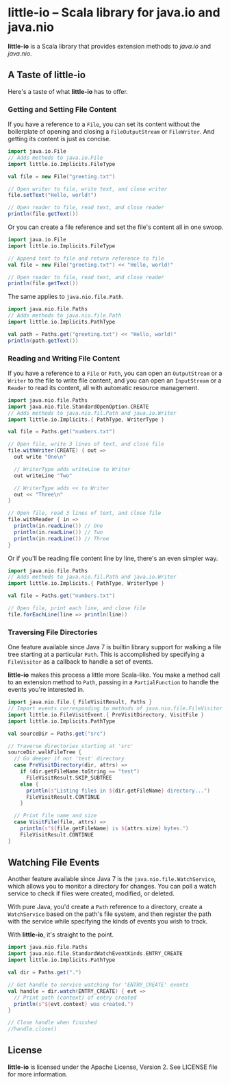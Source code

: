 # little-io &ndash; Scala library for java.io and java.nio

**little-io** is a Scala library that provides extension methods to _java.io_
and _java.nio_.

## A Taste of little-io

Here's a taste of what **little-io** has to offer.

### Getting and Setting File Content

If you have a reference to a `File`, you can set its content without the
boilerplate of opening and closing a `FileOutputStream` or `FileWriter`. And
getting its content is just as concise.

```scala
import java.io.File
// Adds methods to java.io.File
import little.io.Implicits.FileType

val file = new File("greeting.txt")

// Open writer to file, write text, and close writer
file.setText("Hello, world!")

// Open reader to file, read text, and close reader
println(file.getText())
```

Or you can create a file reference and set the file's content all in one swoop.

```scala
import java.io.File
import little.io.Implicits.FileType

// Append text to file and return reference to file
val file = new File("greeting.txt") << "Hello, world!"

// Open reader to file, read text, and close reader
println(file.getText())
```

The same applies to `java.nio.file.Path`.

```scala
import java.nio.file.Paths
// Adds methods to java.nio.file.Path
import little.io.Implicits.PathType

val path = Paths.get("greeting.txt") << "Hello, world!"
println(path.getText())
```

### Reading and Writing File Content

If you have a reference to a `File` or `Path`, you can open an `OutputStream` or
a `Writer` to the file to write file content, and you can open an `InputStream`
or a `Reader` to read its content, all with automatic resource management.

```scala
import java.nio.file.Paths
import java.nio.file.StandardOpenOption.CREATE
// Adds methods to java.nio.fil.Path and java.io.Writer
import little.io.Implicits.{ PathType, WriterType }

val file = Paths.get("numbers.txt")

// Open file, write 3 lines of text, and close file
file.withWriter(CREATE) { out =>
  out write "One\n"

  // WriterType adds writeLine to Writer
  out writeLine "Two"

  // WriterType adds << to Writer
  out << "Three\n"
}

// Open file, read 3 lines of text, and close file
file.withReader { in =>
  println(in.readLine()) // One
  println(in.readLine()) // Two
  println(in.readLine()) // Three
}
```

Or if you'll be reading file content line by line, there's an even simpler way.

```scala
import java.nio.file.Paths
// Adds methods to java.nio.fil.Path and java.io.Writer
import little.io.Implicits.{ PathType, WriterType }

val file = Paths.get("numbers.txt")

// Open file, print each line, and close file
file.forEachLine(line => println(line))
```

### Traversing File Directories

One feature available since Java 7 is builtin library support for walking a file
tree starting at a particular `Path`. This is accomplished by specifying a
`FileVisitor` as a callback to handle a set of events.

**little-io** makes this process a little more Scala-like. You make a method
call to an extension method to `Path`, passing in a `PartialFunction` to handle
the events you're interested in.

```scala
import java.nio.file.{ FileVisitResult, Paths }
// Import events corresponding to methods of java.nio.file.FileVisitor
import little.io.FileVisitEvent.{ PreVisitDirectory, VisitFile }
import little.io.Implicits.PathType

val sourceDir = Paths.get("src")

// Traverse directories starting at 'src'
sourceDir.walkFileTree {
  // Go deeper if not 'test' directory
  case PreVisitDirectory(dir, attrs) =>
    if (dir.getFileName.toString == "test")
      FileVisitResult.SKIP_SUBTREE
    else {
      println(s"Listing files in ${dir.getFileName} directory...")
      FileVisitResult.CONTINUE
    }

  // Print file name and size
  case VisitFile(file, attrs) =>
    println(s"${file.getFileName} is ${attrs.size} bytes.")
    FileVisitResult.CONTINUE
}
```

## Watching File Events

Another feature available since Java 7 is the `java.nio.file.WatchService`,
which allows you to monitor a directory for changes. You can poll a watch
service to check if files were created, modified, or deleted.

With pure Java, you'd create a `Path` reference to a directory, create a
`WatchService` based on the path's file system, and then register the path with
the service while specifying the kinds of events you wish to track.

With **little-io**, it's straight to the point.

```scala
import java.nio.file.Paths
import java.nio.file.StandardWatchEventKinds.ENTRY_CREATE
import little.io.Implicits.PathType

val dir = Paths.get(".")

// Get handle to service watching for 'ENTRY_CREATE' events
val handle = dir.watch(ENTRY_CREATE) { evt =>
  // Print path (context) of entry created
  println(s"${evt.context} was created.")
}

// Close handle when finished
//handle.close()
```


## License
**little-io** is licensed under the Apache License, Version 2. See LICENSE
file for more information.
